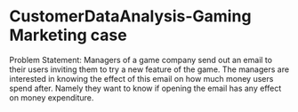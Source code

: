 # CustomerDataAnalysis-Gaming Marketing case
 Problem Statement: Managers of a game company send out an email to their users inviting them to try a new feature of the  game. The managers are interested in knowing the effect of this email on how much money users spend after. Namely they want to know if opening the email has any effect on money expenditure. 
